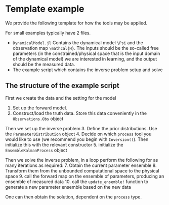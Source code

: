 # Template example

We provide the following template for how the tools may be applied.

For small examples typically have 2 files.

- `DynamicalModel.jl` Contains the dynamical model ``\Psi`` and the observation map ``\mathcal{H}``. The inputs should be the so-called free parameters (in the constrained/physical space that is the input domain of the dynamical model) we are interested in learning, and the output should be the measured data.
- The example script which contains the inverse problem setup and solve

## The structure of the example script
First we create the data and the setting for the model
1. Set up the forward model.
2. Construct/load the truth data. Store this data conveniently in the `Observations.Obs` object

Then we set up the inverse problem
3. Define the prior distributions. Use the `ParameterDistribution` object
4. Decide on which `process` tool you would like to use (we recommend you begin with `Inversion()`). Then initialize this with the relevant constructor
5. initialize the `EnsembleKalmanProcess` object

Then we solve the inverse problem, in a loop perform the following for as many iterations as required:
7. Obtain the current parameter ensemble
8. Transform them from the unbounded computational space to the physical space
9. call the forward map on the ensemble of parameters, producing an ensemble of measured data
10. call the `update_ensemble!` function to generate a new parameter ensemble based on the new data

One can then obtain the solution, dependent on the `process` type.
